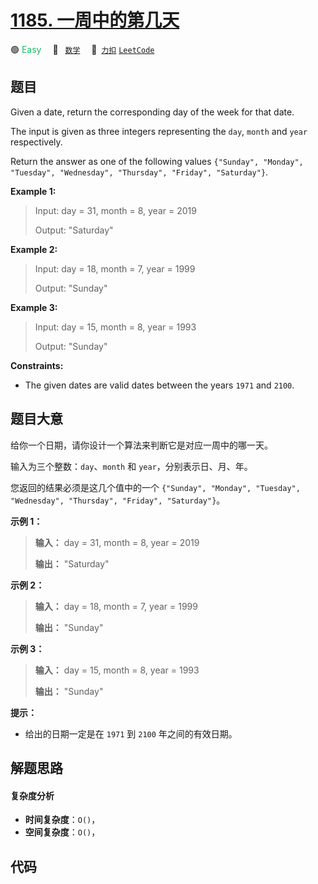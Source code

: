 # [1185. 一周中的第几天](https://2xiao.github.io/leetcode-js/problem/1185.html)

🟢 <font color=#15bd66>Easy</font>&emsp; 🔖&ensp; [`数学`](/tag/math.md)&emsp; 🔗&ensp;[`力扣`](https://leetcode.cn/problems/day-of-the-week) [`LeetCode`](https://leetcode.com/problems/day-of-the-week)

## 题目

Given a date, return the corresponding day of the week for that date.

The input is given as three integers representing the `day`, `month` and
`year` respectively.

Return the answer as one of the following values `{"Sunday", "Monday",
"Tuesday", "Wednesday", "Thursday", "Friday", "Saturday"}`.



**Example 1:**

> Input: day = 31, month = 8, year = 2019
> 
> Output: "Saturday"

**Example 2:**

> Input: day = 18, month = 7, year = 1999
> 
> Output: "Sunday"

**Example 3:**

> Input: day = 15, month = 8, year = 1993
> 
> Output: "Sunday"

**Constraints:**

  * The given dates are valid dates between the years `1971` and `2100`.


## 题目大意

给你一个日期，请你设计一个算法来判断它是对应一周中的哪一天。

输入为三个整数：`day`、`month` 和 `year`，分别表示日、月、年。

您返回的结果必须是这几个值中的一个 `{"Sunday", "Monday", "Tuesday", "Wednesday", "Thursday",
"Friday", "Saturday"}`。



**示例 1：**

> 
> 
> 
> 
> 
> **输入：** day = 31, month = 8, year = 2019
> 
> **输出：** "Saturday"
> 
> 

**示例 2：**

> 
> 
> 
> 
> 
> **输入：** day = 18, month = 7, year = 1999
> 
> **输出：** "Sunday"
> 
> 

**示例 3：**

> 
> 
> 
> 
> 
> **输入：** day = 15, month = 8, year = 1993
> 
> **输出：** "Sunday"
> 
> 



**提示：**

  * 给出的日期一定是在 `1971` 到 `2100` 年之间的有效日期。


## 解题思路

#### 复杂度分析

- **时间复杂度**：`O()`，
- **空间复杂度**：`O()`，

## 代码

```javascript

```